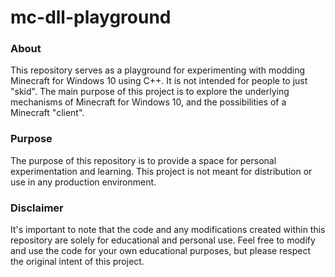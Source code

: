 # mc-dll-playground

### About
This repository serves as a playground for experimenting with modding Minecraft for Windows 10 using C++. It is not intended for people to just "skid". The main purpose of this project is to explore the underlying mechanisms of Minecraft for Windows 10, and the possibilities of a Minecraft "client".

### Purpose
The purpose of this repository is to provide a space for personal experimentation and learning. This project is not meant for distribution or use in any production environment.

### Disclaimer
It's important to note that the code and any modifications created within this repository are solely for educational and personal use. Feel free to modify and use the code for your own educational purposes, but please respect the original intent of this project.
